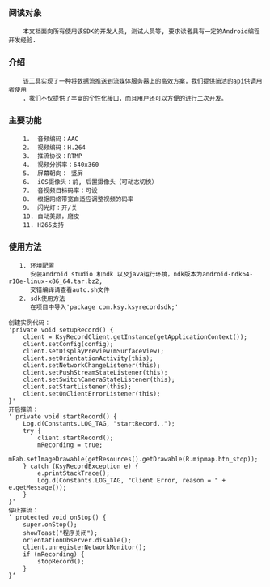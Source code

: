 ### 阅读对象
        本文档面向所有使用该SDK的开发人员, 测试人员等, 要求读者具有一定的Android编程开发经验.
### 介绍
        该工具实现了一种将数据流推送到流媒体服务器上的高效方案，我们提供简洁的api供调用者使用
        ，我们不仅提供了丰富的个性化接口，而且用户还可以方便的进行二次开发。
### 主要功能
        1.  音频编码：AAC
        2.  视频编码：H.264
        3.  推流协议：RTMP
        4.  视频分辨率：640x360 
        5.  屏幕朝向： 竖屏
        6.  iOS摄像头：前, 后置摄像头（可动态切换）
        7.  音视频目标码率：可设
        8.  根据网络带宽自适应调整视频的码率
        9.  闪光灯：开/关
        10. 自动美颜，磨皮
        11. H265支持

### 使用方法
       1. 环境配置
          安装android studio 和ndk 以及java运行环境，ndk版本为android-ndk64-r10e-linux-x86_64.tar.bz2,
          交错编译请查看auto.sh文件
       2. sdk使用方法
          在项目中导入'package com.ksy.ksyrecordsdk;'
          
    创建实例代码：
    'private void setupRecord() {
        client = KsyRecordClient.getInstance(getApplicationContext());
        client.setConfig(config);
        client.setDisplayPreview(mSurfaceView);
        client.setOrientationActivity(this);
        client.setNetworkChangeListener(this);
        client.setPushStreamStateListener(this);
        client.setSwitchCameraStateListener(this);
        client.setStartListener(this);
        client.setOnClientErrorListener(this);
    }'
    开启推流：
    ' private void startRecord() {
        Log.d(Constants.LOG_TAG, "startRecord..");
        try {
            client.startRecord();
            mRecording = true;
            mFab.setImageDrawable(getResources().getDrawable(R.mipmap.btn_stop));
        } catch (KsyRecordException e) {
            e.printStackTrace();
            Log.d(Constants.LOG_TAG, "Client Error, reason = " + e.getMessage());
        }
    }'
    停止推流：
    ’ protected void onStop() {
        super.onStop();
        showToast("程序关闭");
        orientationObserver.disable();
        client.unregisterNetworkMonitor();
        if (mRecording) {
            stopRecord();
        }
    }‘
